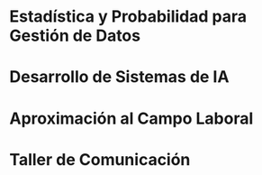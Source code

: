 # Estadística y Probabilidad para Gestión de Datos

# Desarrollo de Sistemas de IA

# Aproximación al Campo Laboral

# Taller de Comunicación
